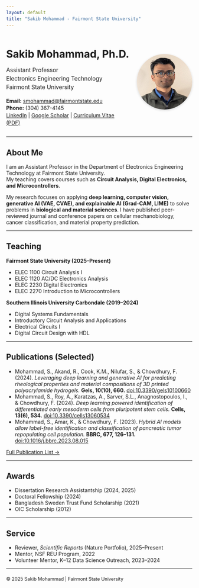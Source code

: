 ```yaml
---
layout: default
title: "Sakib Mohammad - Fairmont State University"
---
```


<div style="display: flex; align-items: center; justify-content: space-between; gap: 20px; flex-wrap: wrap;">
    <div style="flex: 1; min-width: 300px;">
        <h1 style="margin-bottom: 10px;">Sakib Mohammad, Ph.D.</h1>
        <p style="font-size: 1.1em; line-height: 1.5;">
            Assistant Professor<br>
            Electronics Engineering Technology<br>
            Fairmont State University
        </p>
        <p style="font-size: 1em; line-height: 1.4; margin-top: 10px;">
            <strong>Email:</strong> <a href="mailto:smohammad@fairmontstate.edu">smohammad@fairmontstate.edu</a><br>
            <strong>Phone:</strong> (304) 367-4145<br>
            <a href="https://www.linkedin.com/in/sakibmohammad1" target="_blank">LinkedIn</a> | 
            <a href="https://scholar.google.com/citations?user=4wFZT0AAAAAJ&hl=en" target="_blank">Google Scholar</a> | 
            <a href="/assets/files/CV_SM_.pdf" target="_blank">Curriculum Vitae (PDF)</a>
        </p>
    </div>
    <div style="flex: 0 0 auto;">
        <img src="/assets/images/profile.jpg" alt="Sakib Mohammad" style="border-radius: 50%; width: 150px; height: 150px; box-shadow: 0px 2px 6px rgba(0, 0, 0, 0.15);">
    </div>
</div>

---

## About Me
I am an Assistant Professor in the Department of Electronics Engineering Technology at Fairmont State University.  
My teaching covers courses such as **Circuit Analysis, Digital Electronics, and Microcontrollers**.  

My research focuses on applying **deep learning, computer vision, generative AI (VAE, CVAE), and explainable AI (Grad-CAM, LIME)** to solve problems in **biological and material sciences**. I have published peer-reviewed journal and conference papers on cellular mechanobiology, cancer classification, and material property prediction.

---

## Teaching
**Fairmont State University (2025–Present)**  
- ELEC 1100 Circuit Analysis I  
- ELEC 1120 AC/DC Electronics Analysis  
- ELEC 2230 Digital Electronics  
- ELEC 2270 Introduction to Microcontrollers  

**Southern Illinois University Carbondale (2019–2024)**  
- Digital Systems Fundamentals  
- Introductory Circuit Analysis and Applications  
- Electrical Circuits I  
- Digital Circuit Design with HDL  

---

## Publications (Selected)
- Mohammad, S., Akand, R., Cook, K.M., Nilufar, S., & Chowdhury, F. (2024). *Leveraging deep learning and generative AI for predicting rheological properties and material compositions of 3D printed polyacrylamide hydrogels.* **Gels, 10(10), 660.** [doi:10.3390/gels10100660](https://doi.org/10.3390/gels10100660)  
- Mohammad, S., Roy, A., Karatzas, A., Sarver, S.L., Anagnostopoulos, I., & Chowdhury, F. (2024). *Deep learning powered identification of differentiated early mesoderm cells from pluripotent stem cells.* **Cells, 13(6), 534.** [doi:10.3390/cells13060534](https://doi.org/10.3390/cells13060534)  
- Mohammad, S., Amar, K., & Chowdhury, F. (2023). *Hybrid AI models allow label-free identification and classification of pancreatic tumor repopulating cell population.* **BBRC, 677, 126–131.** [doi:10.1016/j.bbrc.2023.08.015](https://doi.org/10.1016/j.bbrc.2023.08.015)  

[Full Publication List →](/assets/files/CV_SM_.pdf)

---

## Awards
- Dissertation Research Assistantship (2024, 2025)  
- Doctoral Fellowship (2024)  
- Bangladesh Sweden Trust Fund Scholarship (2021)  
- OIC Scholarship (2012)  

---

## Service
- Reviewer, *Scientific Reports* (Nature Portfolio), 2025–Present  
- Mentor, NSF REU Program, 2022  
- Volunteer Mentor, K–12 Data Science Outreach, 2023–2024  

---

<div style="margin-top: 20px; font-size: 0.9em;">
    © 2025 Sakib Mohammad | Fairmont State University
</div>

